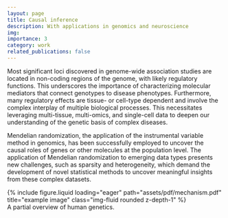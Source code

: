 ```yaml
---
layout: page
title: Causal inference
description: With applications in genomics and neuroscience
img:
importance: 3
category: work
related_publications: false
---
```


Most significant loci discovered in genome-wide association studies are located in non-coding regions of the genome, with likely regulatory functions. This underscores the importance of characterizing molecular mediators that connect genotypes to disease phenotypes. Furthermore, many regulatory effects are tissue- or cell-type dependent and involve the complex interplay of multiple biological processes. This necessitates leveraging multi-tissue, multi-omics, and single-cell data to deepen our understanding of the genetic basis of complex diseases.

Mendelian randomization, the application of the instrumental variable method in genomics, has been successfully employed to uncover the causal roles of genes or other molecules at the population level. The application of Mendelian randomization to emerging data types presents new challenges, such as sparsity and heterogeneity, which demand the development of novel statistical methods to uncover meaningful insights from these complex datasets.

</div>
<div class="row">
    <div class="col-sm mt-3 mt-md-0">
        {% include figure.liquid loading="eager" path="assets/pdf/mechanism.pdf" title="example image" class="img-fluid rounded z-depth-1" %}
    </div>
</div>
<div class="caption">
    A partial overview of human genetics.
</div>
